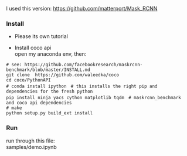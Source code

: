 
I used this version:
https://github.com/matterport/Mask_RCNN


### Install 

* Please its own tutorial  

* Install coco api  
open my anaconda env, then:

```
# see: https://github.com/facebookresearch/maskrcnn-benchmark/blob/master/INSTALL.md
git clone  https://github.com/waleedka/coco
cd coco/PythonAPI
# conda install ipython　# this installs the right pip and dependencies for the fresh python
pip install ninja yacs cython matplotlib tqdm　# maskrcnn_benchmark and coco api dependencies
# make
python setup.py build_ext install
```

### Run
run through this file:  
samples/demo.ipynb

